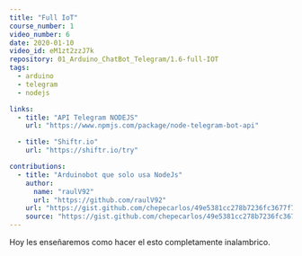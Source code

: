 ```yaml
---
title: "Full IoT"
course_number: 1
video_number: 6
date: 2020-01-10
video_id: eM1zt2zzJ7k
repository: 01_Arduino_ChatBot_Telegram/1.6-full-IOT
tags:
  - arduino
  - telegram
  - nodejs

links:
  - title: "API Telegram NODEJS"
    url: "https://www.npmjs.com/package/node-telegram-bot-api"

  - title: "Shiftr.io"
    url: "https://shiftr.io/try"

contributions:
  - title: "Arduinobot que solo usa NodeJs"
    author:
      name: "raulV92"
      url: "https://github.com/raulV92"
    url: "https://gist.github.com/chepecarlos/49e5381cc278b7236fc3677f78c0e210"
    source: "https://gist.github.com/chepecarlos/49e5381cc278b7236fc3677f78c0e210"
---
```


Hoy les enseñaremos como hacer el esto completamente inalambrico.
